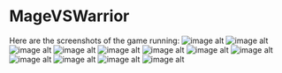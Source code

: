 # MageVSWarrior

Here are the screenshots of the game running:
![image alt]([image_url](https://github.com/Vance204/MageVSWarrior/blob/ccca0c991ee23082b2ec5d9397dac270b39f675f/Screenshot%202025-08-27%20113703.png))
![image alt]([image_url](https://github.com/Vance204/MageVSWarrior/blob/ccca0c991ee23082b2ec5d9397dac270b39f675f/Screenshot%202025-08-27%20113712.png))
![image alt]([image_url](https://github.com/Vance204/MageVSWarrior/blob/ccca0c991ee23082b2ec5d9397dac270b39f675f/Screenshot%202025-08-27%20113735.png))
![image alt]([image_url](https://github.com/Vance204/MageVSWarrior/blob/ccca0c991ee23082b2ec5d9397dac270b39f675f/Screenshot%202025-08-27%20113742.png))
![image alt]([image_url](https://github.com/Vance204/MageVSWarrior/blob/ccca0c991ee23082b2ec5d9397dac270b39f675f/Screenshot%202025-08-27%20113753.png))
![image alt]([image_url](https://github.com/Vance204/MageVSWarrior/blob/ccca0c991ee23082b2ec5d9397dac270b39f675f/Screenshot%202025-08-27%20113815.png))
![image alt]([image_url](https://github.com/Vance204/MageVSWarrior/blob/ccca0c991ee23082b2ec5d9397dac270b39f675f/Screenshot%202025-08-27%20113804.png))
![image alt]([image_url](https://github.com/Vance204/MageVSWarrior/blob/ccca0c991ee23082b2ec5d9397dac270b39f675f/Screenshot%202025-08-27%20113809.png))
![image alt]([image_url](https://github.com/Vance204/MageVSWarrior/blob/ccca0c991ee23082b2ec5d9397dac270b39f675f/Screenshot%202025-08-27%20113827.png))
![image alt]([image_url](https://github.com/Vance204/MageVSWarrior/blob/ccca0c991ee23082b2ec5d9397dac270b39f675f/Screenshot%202025-08-27%20113834.png))
![image alt]([image_url](https://github.com/Vance204/MageVSWarrior/blob/ccca0c991ee23082b2ec5d9397dac270b39f675f/Screenshot%202025-08-27%20113840.png))
![image alt]([image_url](https://github.com/Vance204/MageVSWarrior/blob/ccca0c991ee23082b2ec5d9397dac270b39f675f/Screenshot%202025-08-27%20113844.png))

